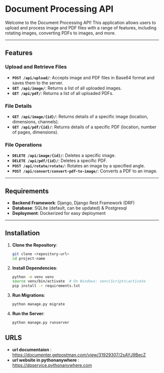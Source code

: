 # Document Processing API

Welcome to the Document Processing API! This application allows users to upload and process image and PDF files with a range of features, including rotating images, converting PDFs to images, and more.

---

## Features

### Upload and Retrieve Files
- **`POST /api/upload/`**: Accepts image and PDF files in Base64 format and saves them to the server.
- **`GET /api/image/`**: Returns a list of all uploaded images.
- **`GET /api/pdf/`**: Returns a list of all uploaded PDFs.

### File Details
- **`GET /api/image/{id}/`**: Returns details of a specific image (location, dimensions, channels).
- **`GET /api/pdf/{id}/`**: Returns details of a specific PDF (location, number of pages, dimensions).

### File Operations
- **`DELETE /api/image/{id}/`**: Deletes a specific image.
- **`DELETE /api/pdf/{id}/`**: Deletes a specific PDF.
- **`POST /api/rotate/rotate/`**: Rotates an image by a specified angle.
- **`POST /api/convert/convert-pdf-to-image/`**: Converts a PDF to an image.
---

## Requirements

- **Backend Framework**: Django, Django Rest Framework (DRF)
- **Database**: SQLite (default, can be updated) & Postgresql
- **Deployment**: Dockerized for easy deployment

---

## Installation

1. **Clone the Repository**:
   ```bash
   git clone <repository-url>
   cd project-name
   
2. **Install Dependencies**:
   ```bash
   python -m venv venv
   source venv/bin/activate  # On Windows: venv\Scripts\activate
   pip install -r requirements.txt
   
3. **Run Migrations**:
   ```bash
   python manage.py migrate
   
4. **Run the Server**:
   ```bash
   python manage.py runserver

## URLS
  - **url documentaion** : https://documenter.getpostman.com/view/31929307/2sAYJ9BecZ
  - **url website in pythonanywhere** : https://dpservice.pythonanywhere.com

